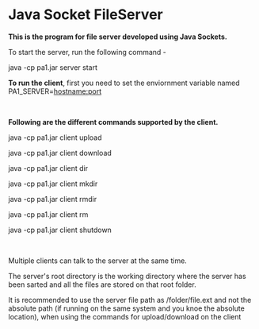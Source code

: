 # Java Socket FileServer

<b>This is the program for file server developed using Java Sockets.</b>

<p>To start the server, run the following command - </p>
<p>java -cp pa1.jar server start <portnumber></p>

<b>To run the client</b>, first you need to set the enviornment variable named PA1_SERVER=<hostname:port>

<br>

<b>Following are the different commands supported by the client.</b>
<p>java -cp pa1.jar client upload <path_on_client> </path/filename/on/server></p>
<p>java -cp pa1.jar client download </path/existing_filename/on/server> <path_on_client></p>
<p>java -cp pa1.jar client dir </path/existing_directory/on/server></p>
<p>java -cp pa1.jar client mkdir </path/new_directory/on/server></p>
<p>java -cp pa1.jar client rmdir </path/existing_directory/on/server></p>
<p>java -cp pa1.jar client rm </path/existing_filename/on/server></p>
<p>java -cp pa1.jar client shutdown</p>

<br>

<p>Multiple clients can talk to the server at the same time. </p>

<p> The server's root directory is the working directory where the server has been sarted and all the files are stored on that root folder.</p>
<p> It is recommended to use the server file path as /folder/file.ext and not the absolute path (if running on the same system and you knoe the absolute location), when using the commands for upload/download on the client </p>